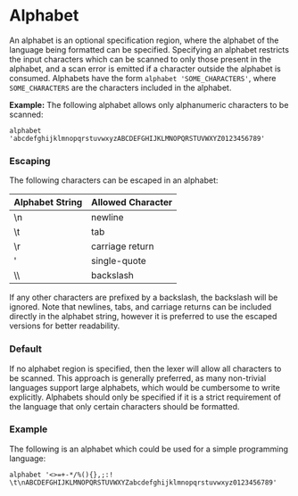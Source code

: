 # Alphabet

An alphabet is an optional specification region, where the alphabet of the language being formatted can be specified.
Specifying an alphabet restricts the input characters which can be scanned to only those present in the alphabet, and a
scan error is emitted if a character outside the alphabet is consumed. Alphabets have the form
`alphabet 'SOME_CHARACTERS'`, where `SOME_CHARACTERS` are the characters included in the alphabet.

**Example:** The following alphabet allows only alphanumeric characters to be scanned:
```
alphabet 'abcdefghijklmnopqrstuvwxyzABCDEFGHIJKLMNOPQRSTUVWXYZ0123456789'
```

### Escaping
The following characters can be escaped in an alphabet:

| Alphabet String | Allowed Character |
|-----------------|-------------------|
| \n              | newline           |
| \t              | tab               |
| \r              | carriage return   |
| \'              | single-quote      |
| \\\\            | backslash         |

If any other characters are prefixed by a backslash, the backslash will be ignored. Note that newlines, tabs, and
carriage returns can be included directly in the alphabet string, however it is preferred to use the escaped versions
for better readability.

### Default
If no alphabet region is specified, then the lexer will allow all characters to be scanned. This approach is generally
preferred, as many non-trivial languages support large alphabets, which would be cumbersome to write explicitly.
Alphabets should only be specified if it is a strict requirement of the language that only certain characters should be
formatted.

### Example
The following is an alphabet which could be used for a simple programming language:
```
alphabet '<>=+-*/%(){},;:! \t\nABCDEFGHIJKLMNOPQRSTUVWXYZabcdefghijklmnopqrstuvwxyz0123456789'
```
